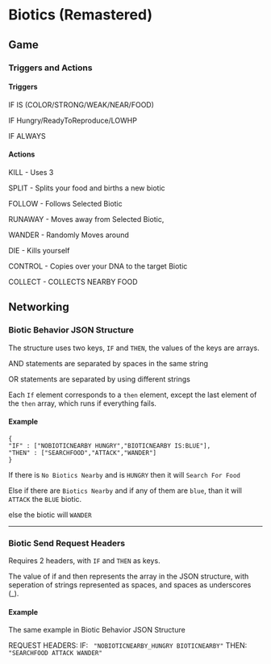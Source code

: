 # Biotics (Remastered)

## Game
### Triggers and Actions
#### Triggers

IF IS (COLOR/STRONG/WEAK/NEAR/FOOD)
	
IF Hungry/ReadyToReproduce/LOWHP

IF ALWAYS

#### Actions

KILL - Uses 3 

SPLIT - Splits your food and births a new biotic

FOLLOW - Follows Selected Biotic

RUNAWAY - Moves away from Selected Biotic, 

WANDER - Randomly Moves around

DIE  - Kills yourself

CONTROL - Copies over your DNA to the target Biotic

COLLECT - COLLECTS NEARBY FOOD


## Networking



### Biotic Behavior JSON Structure

The structure uses two keys, ```IF``` and ```THEN```, the values of the keys are arrays.

AND statements are separated by spaces in the same string

OR statements are separated by using different strings

Each ```If``` element corresponds to a ```then``` element, except the last element of the ```then``` array, which runs if everything fails.
#### Example
```
{
"IF" : ["NOBIOTICNEARBY HUNGRY","BIOTICNEARBY IS:BLUE"],
"THEN" : ["SEARCHFOOD","ATTACK","WANDER"]
}
```
If there is ```No Biotics Nearby``` and is ```HUNGRY``` then it will ```Search For Food```

Else if there are 	```Biotics Nearby``` and if any of them are ```blue```, than it will ```ATTACK``` the ```BLUE``` biotic.

else the biotic will ```WANDER```

---
### Biotic Send Request Headers


Requires 2 headers, with ```IF``` and ```THEN``` as keys.

The value of if and then represents the array in the JSON structure, with seperation of strings represented as spaces, and spaces as underscores (_).

#### Example
The same example in Biotic Behavior JSON Structure


REQUEST HEADERS:
	IF: ``` "NOBIOTICNEARBY_HUNGRY BIOTICNEARBY"```
	THEN: ```"SEARCHFOOD ATTACK WANDER"```

